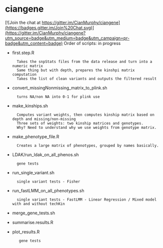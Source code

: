 ciangene
========

[![Join the chat at https://gitter.im/CianMurphy/ciangene](https://badges.gitter.im/Join%20Chat.svg)](https://gitter.im/CianMurphy/ciangene?utm_source=badge&utm_medium=badge&utm_campaign=pr-badge&utm_content=badge)
Order of scripts: in progress


* first.step.R

		Takes the snpStats files from the data release and turn into a numeric matrix
		Same thing but with depth, prepares the kinshpi matrix computation
		Takes the list of clean variants and outputs the filtered result

* convert_missingNonmissing_matrix_to_plink.sh

		turns NA/non NA into 0-1 for plink use

* make_kinships.sh

		Computes variant weights, then computes kinship matrix based on depth and missing/non-missing
		Three sets of weights: two kinship matrices and genotypes.
		Why? Need to understand why we use weights from genotype matrix.

* make_phenotype_file.R

		Creates a large matrix of phenotypes, grouped by names basically.

* LDAK/run_ldak_on_all_phenos.sh

		gene tests

* run_single_variant.sh

		single variant tests - Fisher

* run_fastLMM_on_all_phenotypes.sh 

		single variant tests - FastLMM - Linear Regression / Mixed model with and without techKin


* merge_gene_tests.sh


* summarise.results.R


* plot_results.R

		 gene tests
